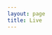 ```yaml
---
layout: page
title: Live
---
```


<script setup>
import Live from './components/Live.vue'
</script>
<Live />
